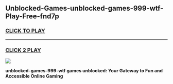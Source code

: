 
## Unblocked-Games-unblocked-games-999-wtf-Play-Free-fnd7p
<h3>
<a href="https://premium76.site?title=unblocked-games-999-wtf&ref=19M">CLICK TO PLAY</a></h3>
<hr>

<h3>
<a href="https://premium76.site?title=unblocked-games-999-wtf&ref=19M">CLICK 2 PLAY</a>
  
</h3>

<a href="https://premium76.site?title=unblocked-games-999-wtf&ref=19M"><img src="https://clearcache.store/games.png"></a>


**unblocked-games-999-wtf games unblocked: Your Gateway to Fun and Accessible Online Gaming**
